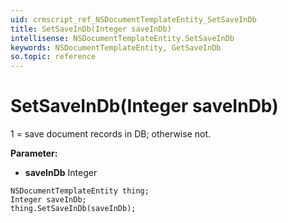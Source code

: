 ```yaml
---
uid: crmscript_ref_NSDocumentTemplateEntity_SetSaveInDb
title: SetSaveInDb(Integer saveInDb)
intellisense: NSDocumentTemplateEntity.SetSaveInDb
keywords: NSDocumentTemplateEntity, GetSaveInDb
so.topic: reference
---
```


# SetSaveInDb(Integer saveInDb)

1 = save document records in DB; otherwise not.

**Parameter:** 
* **saveInDb** Integer

```crmscript
NSDocumentTemplateEntity thing;
Integer saveInDb;
thing.SetSaveInDb(saveInDb);
```

